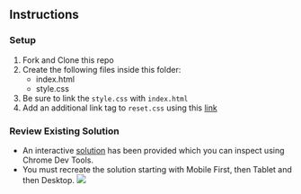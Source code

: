 ## Instructions


### Setup
1. Fork and Clone this repo
1. Create the following files inside this folder: 
	- index.html
	- style.css
3. Be sure to link the `style.css` with `index.html`
4. Add an additional link tag to `reset.css` using this [link](https://cdnjs.com/libraries/meyer-reset)

### Review Existing Solution
- An interactive [solution](https://codepen.io/jkeohan/live/oNjYVBw) has been provided which you can inspect using Chrome Dev Tools. 
- You must recreate the solution starting with Mobile First, then Tablet and then Desktop.
![](https://i.imgur.com/KhKJ4zC.png)


